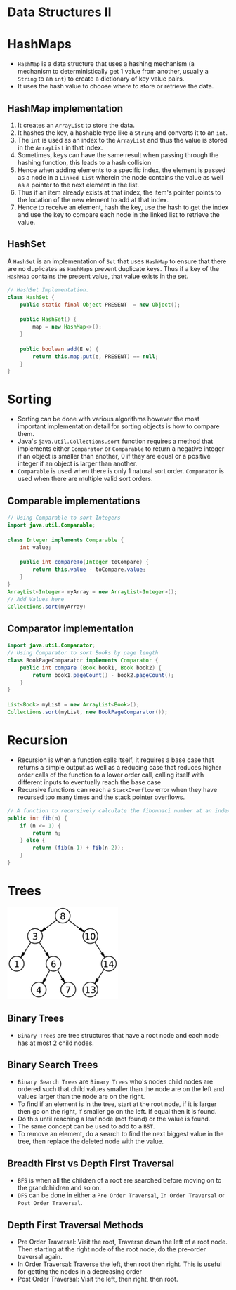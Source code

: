 # Data Structures II

# HashMaps

* `HashMap` is a data structure that uses a hashing mechanism (a mechanism to deterministically get 1 value from another, usually a `String` to an `int`) to create a dictionary of key value pairs.
* It uses the hash value to choose where to store or retrieve the data.

## HashMap implementation
1. It creates an `ArrayList` to store the data.
2. It hashes the key, a hashable type like a `String` and converts it to an `int`.
3. The `int` is used as an index to the `ArrayList` and thus the value is stored in the `ArrayList` in that index. 
4. Sometimes, keys can have the same result when passing through the hashing function, this leads to a hash collision
5. Hence when adding elements to a specific index, the element is passed as a node in a `Linked List` wherein the node contains the value as well as a pointer to the next element in the list.
6. Thus if an item already exists at that index, the item's pointer points to the location of the new element to add at that index.
7. Hence to receive an element, hash the key, use the hash to get the index and use the key to compare each node in the linked list to retrieve the value.

## HashSet

A `HashSet` is an implementation of `Set` that uses `HashMap` to ensure that there are no duplicates as `HashMap`s prevent duplicate keys. Thus if a key of the `HashMap` contains the present value, that value exists in the set. 
```java 
// HashSet Implementation.
class HashSet {
    public static final Object PRESENT  = new Object();
    
    public HashSet() {
        map = new HashMap<>();
    }

    public boolean add(E e) {
        return this.map.put(e, PRESENT) == null;
    }
}

```

# Sorting
* Sorting can be done with various algorithms however the most important implementation detail for sorting objects is how to compare them.
* Java's `java.util.Collections.sort` function requires a method that implements either `Comparator` or `Comparable` to return a negative integer if an object is smaller than another, 0 if they are equal or a positive integer if an object is larger than another. 
* `Comparable` is used when there is only 1 natural sort order. `Comparator` is used when there are multiple valid sort orders.

## Comparable implementations
```java 
// Using Comparable to sort Integers
import java.util.Comparable;

class Integer implements Comparable {
    int value;

    public int compareTo(Integer toCompare) {
        return this.value - toCompare.value;
    }
}
ArrayList<Integer> myArray = new ArrayList<Integer>();
// Add Values here
Collections.sort(myArray) 
```

## Comparator implementation
```java
import java.util.Comparator;
// Using Comparator to sort Books by page length
class BookPageComparator implements Comparator {
    public int compare (Book book1, Book book2) {
        return book1.pageCount() - book2.pageCount(); 
    }
}

List<Book> myList = new ArrayList<Book>();
Collections.sort(myList, new BookPageComparator());
```

# Recursion
* Recursion is when a function calls itself, it requires a base case that returns a simple output as well as a reducing case that reduces higher order calls of the function to a lower order call, calling itself with different inputs to eventually reach the base case
* Recursive functions can reach a `StackOverflow` error when they have recursed too many times and the stack pointer overflows.

```java 
// A function to recursively calculate the fibonnaci number at an index of the fib sequence
public int fib(n) {
    if (n <= 1) {
        return n;
    } else {
        return (fib(n-1) + fib(n-2));
    }
}
```

# Trees
<img src="./img/binary_search_tree.png" alt="drawing" width="50%"/>

## Binary Trees
* `Binary Trees` are tree structures that have a root node and each node has at most 2 child nodes.

## Binary Search Trees
* `Binary Search Trees` are `Binary Trees` who's nodes child nodes are ordered such that child values smaller than the node are on the left and values larger than the node are on the right.
* To find if an element is in the tree, start at the root node, if it is larger then go on the right, if smaller go on the left. If equal then it is found. 
* Do this until reaching a leaf node (not found) or the value is found. 
* The same concept can be used to add to a `BST`.
* To remove an element, do a search to find the next biggest value in the tree, then replace the deleted node with the value. 

## Breadth First vs Depth First Traversal
* `BFS` is when all the children of a root are searched before moving on to the grandchildren and so on. 
* `DFS` can be done in either a `Pre Order Traversal`, `In Order Traversal` or `Post Order Traversal`.

## Depth First Traversal Methods
* Pre Order Traversal: Visit the root, Traverse down the left of a root node. Then starting at the right node of the root node, do the pre-order traversal again.
* In Order Traversal: Traverse the left, then root then right. This is useful for getting the nodes in a decreasing order
* Post Order Traversal: Visit the left, then right, then root.
